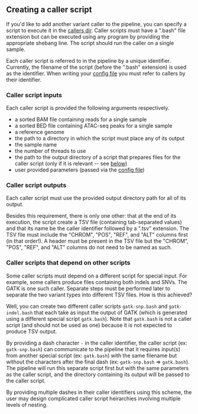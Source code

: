 ## Creating a caller script
If you'd like to add another variant caller to the pipeline, you can specify a script to execute it in the [callers dir](https://github.com/aryam7/merge_callers/tree/master/callers).
Caller scripts must have a ".bash" file extension but can be executed using any program by providing the appropriate shebang line. The script should run the caller on a single sample.

Each caller script is referred to in the pipeline by a unique identifier.
Currently, the filename of the script (before the ".bash" extension) is used as the identifier.
When writing your [config file](https://github.com/aryam7/merge_callers/blob/master/config.yaml) you must refer to callers by their identifier.

### Caller script inputs
Each caller script is provided the following arguments respectively.
- a sorted BAM file containing reads for a single sample
- a sorted BED file containing ATAC-seq peaks for a single sample
- a reference genome
- the path to a directory in which the script must place any of its output
- the sample name
- the number of threads to use
- the path to the output directory of a script that prepares files for the caller script (only if it is relevant -- see [below](https://github.com/aryam7/merge_callers/tree/master/callers#caller-scripts-that-depend-on-other-scripts))
- user provided parameters (passed via the [config file](https://github.com/aryam7/merge_callers/blob/master/config.yaml))

### Caller script outputs
Each caller script must use the provided output directory path for all of its output.

Besides this requirement, there is only one other: that at the end of its execution, the script create a TSV file (containing tab-separated values) and that its name be the caller identifier followed by a ".tsv" extension.
The TSV file must include the "CHROM", "POS", "REF", and "ALT" columns first (in that order!).
A header must be present in the TSV file but the "CHROM", "POS", "REF", and "ALT" columns do not need to be named as such.

### Caller scripts that depend on other scripts
Some caller scripts must depend on a different script for special input.
For example, some callers produce files containing both indels and SNVs. The GATK is one such caller.
Separate steps must be performed later to separate the two variant types into different TSV files. How is this achieved?

Well, you can create two different caller scripts `gatk-snp.bash` and `gatk-indel.bash` that each take as input the output of GATK (which is generated using a different special script `gatk.bash`).
Note that `gatk.bash` is not a caller script (and should not be used as one) because it is not expected to produce TSV output.

By providing a dash character `-` in the caller identifier, the caller script (ex: `gatk-snp.bash`) can communicate to the pipeline that it requires input(s) from another special script (ex: `gatk.bash`) with the same filename but without the characters after the final dash (ex: `gatk-snp.bash` => `gatk.bash`).
The pipeline will run this separate script first but with the same parameters as the caller script, and the directory containing its output will be passed to the caller script.

By providing multiple dashes in their caller identifiers using this scheme, the user may design complicated caller script heirarchies involving multiple levels of nesting.

